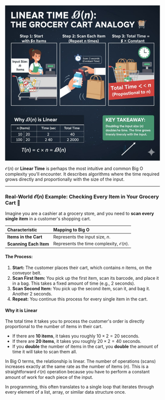 ![](https://github.com/TechCraft-By-Subrata/JavaScript-DSA/blob/main/images/growsary_cart.jpg)

 $\mathcal{O}(n)$ or **Linear Time** is perhaps the most intuitive and common Big O complexity you'll encounter. It describes algorithms where the time required grows directly and proportionally with the size of the input.

***

### Real-World $\mathcal{O}(n)$ Example: Checking Every Item in Your Grocery Cart 🛒

Imagine you are a cashier at a grocery store, and you need to **scan every single item** in a customer's shopping cart.

| Characteristic | Mapping to Big O |
| :--- | :--- |
| **Items in the Cart** | Represents the input size, $n$. |
| **Scanning Each Item** | Represents the time complexity, $\mathcal{O}(n)$. |

#### The Process:

1.  **Start:** The customer places their cart, which contains $n$ items, on the conveyor belt.
2.  **Scan First Item:** You pick up the first item, scan its barcode, and place it in a bag. This takes a fixed amount of time (e.g., 2 seconds).
3.  **Scan Second Item:** You pick up the second item, scan it, and bag it. Another 2 seconds.
4.  **Repeat:** You continue this process for every single item in the cart.

#### Why it is Linear

The total time it takes you to process the customer's order is directly proportional to the number of items in their cart.

* If there are **10 items**, it takes you roughly $10 \times 2 = 20$ seconds.
* If there are **20 items**, it takes you roughly $20 \times 2 = 40$ seconds.
* If you **double** the number of items in the cart, you **double** the amount of time it will take to scan them all.

In Big O terms, the relationship is linear. The number of operations (scans) increases exactly at the same rate as the number of items ($n$). This is a straightforward $\mathcal{O}(n)$ operation because you have to perform a constant amount of work for each piece of the input.

In programming, this often translates to a single loop that iterates through every element of a list, array, or similar data structure once.
